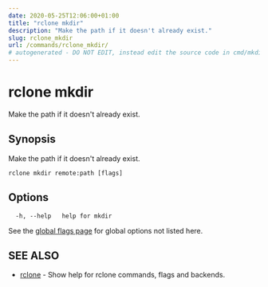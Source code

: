 ```yaml
---
date: 2020-05-25T12:06:00+01:00
title: "rclone mkdir"
description: "Make the path if it doesn't already exist."
slug: rclone_mkdir
url: /commands/rclone_mkdir/
# autogenerated - DO NOT EDIT, instead edit the source code in cmd/mkdir/ and as part of making a release run "make commanddocs"
---
```

# rclone mkdir

Make the path if it doesn't already exist.

## Synopsis

Make the path if it doesn't already exist.

```
rclone mkdir remote:path [flags]
```

## Options

```
  -h, --help   help for mkdir
```

See the [global flags page](/flags/) for global options not listed here.

## SEE ALSO

* [rclone](/commands/rclone/)	 - Show help for rclone commands, flags and backends.

